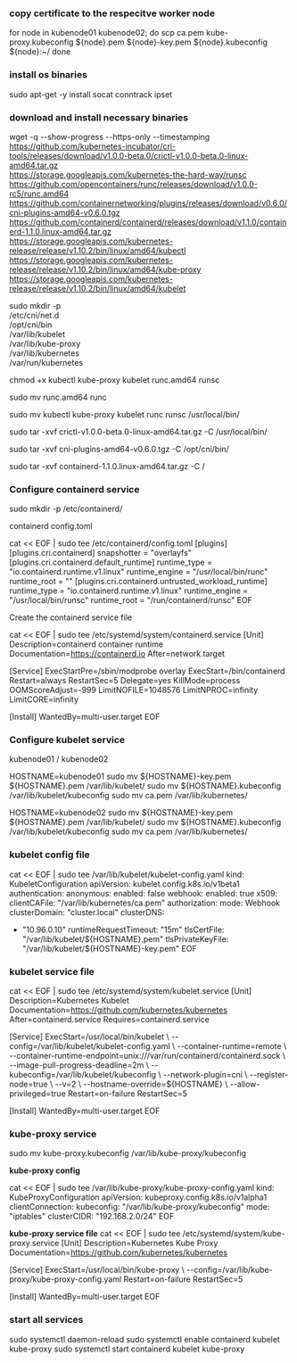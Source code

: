 ### copy certificate to the respecitve worker node
for node in kubenode01 kubenode02; do
    scp ca.pem kube-proxy.kubeconfig ${node}.pem ${node}-key.pem ${node}.kubeconfig ${node}:~/
done


### install os binaries
sudo apt-get -y install socat conntrack ipset

### download and install necessary binaries

wget -q --show-progress --https-only --timestamping \
  https://github.com/kubernetes-incubator/cri-tools/releases/download/v1.0.0-beta.0/crictl-v1.0.0-beta.0-linux-amd64.tar.gz \
  https://storage.googleapis.com/kubernetes-the-hard-way/runsc \
  https://github.com/opencontainers/runc/releases/download/v1.0.0-rc5/runc.amd64 \
  https://github.com/containernetworking/plugins/releases/download/v0.6.0/cni-plugins-amd64-v0.6.0.tgz \
  https://github.com/containerd/containerd/releases/download/v1.1.0/containerd-1.1.0.linux-amd64.tar.gz \
  https://storage.googleapis.com/kubernetes-release/release/v1.10.2/bin/linux/amd64/kubectl \
  https://storage.googleapis.com/kubernetes-release/release/v1.10.2/bin/linux/amd64/kube-proxy \
  https://storage.googleapis.com/kubernetes-release/release/v1.10.2/bin/linux/amd64/kubelet





sudo mkdir -p \
  /etc/cni/net.d \
  /opt/cni/bin \
  /var/lib/kubelet \
  /var/lib/kube-proxy \
  /var/lib/kubernetes \
  /var/run/kubernetes

chmod +x kubectl kube-proxy kubelet runc.amd64 runsc

sudo mv runc.amd64 runc

sudo mv kubectl kube-proxy kubelet runc runsc /usr/local/bin/

sudo tar -xvf crictl-v1.0.0-beta.0-linux-amd64.tar.gz -C /usr/local/bin/

sudo tar -xvf cni-plugins-amd64-v0.6.0.tgz -C /opt/cni/bin/

sudo tar -xvf containerd-1.1.0.linux-amd64.tar.gz -C /

### Configure containerd service

sudo mkdir -p /etc/containerd/

containerd config.toml

cat << EOF | sudo tee /etc/containerd/config.toml
[plugins]
  [plugins.cri.containerd]
    snapshotter = "overlayfs"
    [plugins.cri.containerd.default_runtime]
      runtime_type = "io.containerd.runtime.v1.linux"
      runtime_engine = "/usr/local/bin/runc"
      runtime_root = ""
    [plugins.cri.containerd.untrusted_workload_runtime]
      runtime_type = "io.containerd.runtime.v1.linux"
      runtime_engine = "/usr/local/bin/runsc"
      runtime_root = "/run/containerd/runsc"
EOF


Create the containerd service file

cat << EOF | sudo tee /etc/systemd/system/containerd.service
[Unit]
Description=containerd container runtime
Documentation=https://containerd.io
After=network.target

[Service]
ExecStartPre=/sbin/modprobe overlay
ExecStart=/bin/containerd
Restart=always
RestartSec=5
Delegate=yes
KillMode=process
OOMScoreAdjust=-999
LimitNOFILE=1048576
LimitNPROC=infinity
LimitCORE=infinity

[Install]
WantedBy=multi-user.target
EOF

### Configure kubelet service
kubenode01 / kubenode02

HOSTNAME=kubenode01
sudo mv ${HOSTNAME}-key.pem ${HOSTNAME}.pem /var/lib/kubelet/
sudo mv ${HOSTNAME}.kubeconfig /var/lib/kubelet/kubeconfig
sudo mv ca.pem /var/lib/kubernetes/

HOSTNAME=kubenode02
sudo mv ${HOSTNAME}-key.pem ${HOSTNAME}.pem /var/lib/kubelet/
sudo mv ${HOSTNAME}.kubeconfig /var/lib/kubelet/kubeconfig
sudo mv ca.pem /var/lib/kubernetes/

### kubelet config file
cat << EOF | sudo tee /var/lib/kubelet/kubelet-config.yaml
kind: KubeletConfiguration
apiVersion: kubelet.config.k8s.io/v1beta1
authentication:
  anonymous:
    enabled: false
  webhook:
    enabled: true
  x509:
    clientCAFile: "/var/lib/kubernetes/ca.pem"
authorization:
  mode: Webhook
clusterDomain: "cluster.local"
clusterDNS:
  - "10.96.0.10"
runtimeRequestTimeout: "15m"
tlsCertFile: "/var/lib/kubelet/${HOSTNAME}.pem"
tlsPrivateKeyFile: "/var/lib/kubelet/${HOSTNAME}-key.pem"
EOF


### kubelet service file
cat << EOF | sudo tee /etc/systemd/system/kubelet.service
[Unit]
Description=Kubernetes Kubelet
Documentation=https://github.com/kubernetes/kubernetes
After=containerd.service
Requires=containerd.service

[Service]
ExecStart=/usr/local/bin/kubelet \\
  --config=/var/lib/kubelet/kubelet-config.yaml \\
  --container-runtime=remote \\
  --container-runtime-endpoint=unix:///var/run/containerd/containerd.sock \\
  --image-pull-progress-deadline=2m \\
  --kubeconfig=/var/lib/kubelet/kubeconfig \\
  --network-plugin=cni \\
  --register-node=true \\
  --v=2 \\
  --hostname-override=${HOSTNAME} \\
  --allow-privileged=true
Restart=on-failure
RestartSec=5

[Install]
WantedBy=multi-user.target
EOF

### kube-proxy service
sudo mv kube-proxy.kubeconfig /var/lib/kube-proxy/kubeconfig

**kube-proxy config**

cat << EOF | sudo tee /var/lib/kube-proxy/kube-proxy-config.yaml
kind: KubeProxyConfiguration
apiVersion: kubeproxy.config.k8s.io/v1alpha1
clientConnection:
  kubeconfig: "/var/lib/kube-proxy/kubeconfig"
mode: "iptables"
clusterCIDR: "192.168.2.0/24"
EOF

**kube-proxy service file**
cat << EOF | sudo tee /etc/systemd/system/kube-proxy.service
[Unit]
Description=Kubernetes Kube Proxy
Documentation=https://github.com/kubernetes/kubernetes

[Service]
ExecStart=/usr/local/bin/kube-proxy \\
  --config=/var/lib/kube-proxy/kube-proxy-config.yaml
Restart=on-failure
RestartSec=5

[Install]
WantedBy=multi-user.target
EOF


### start all services
sudo systemctl daemon-reload
sudo systemctl enable containerd kubelet kube-proxy
sudo systemctl start containerd kubelet kube-proxy